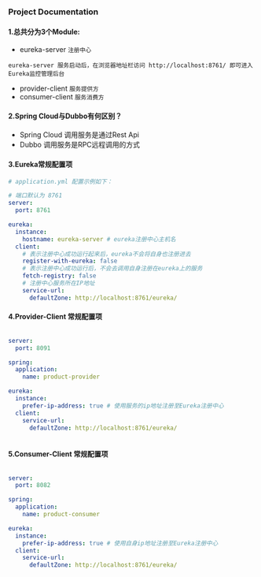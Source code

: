### Project Documentation

#### 1.总共分为3个Module:
 * eureka-server `注册中心`
  ```
  eureka-server 服务启动后，在浏览器地址栏访问 http://localhost:8761/ 即可进入Eureka监控管理后台
  
  ```
 * provider-client `服务提供方`
 * consumer-client `服务消费方`
 
#### 2.Spring Cloud与Dubbo有何区别？
 * Spring Cloud 调用服务是通过Rest Api
 * Dubbo 调用服务是RPC远程调用的方式
 
#### 3.Eureka常规配置项

```yaml
# application.yml 配置示例如下：

# 端口默认为 8761
server:
  port: 8761

eureka:
  instance:
    hostname: eureka-server # eureka注册中心主机名
  client:
    # 表示注册中心成功运行起来后，eureka不会将自身也注册进去
    register-with-eureka: false
    # 表示注册中心成功运行后，不会去调用自身注册在eureka上的服务
    fetch-registry: false 
    # 注册中心服务所在IP地址
    service-url:
      defaultZone: http://localhost:8761/eureka/
```

#### 4.Provider-Client 常规配置项

```yaml

server:
  port: 8091

spring:
  application:
    name: product-provider

eureka:
  instance:
    prefer-ip-address: true # 使用服务的ip地址注册至Eureka注册中心
  client:
    service-url:
      defaultZone: http://localhost:8761/eureka/
      
```
      
#### 5.Consumer-Client 常规配置项

```yaml

server:
  port: 8082

spring:
  application:
    name: product-consumer

eureka:
  instance:
    prefer-ip-address: true # 使用自身ip地址注册至Eureka注册中心
  client:
    service-url:
      defaultZone: http://localhost:8761/eureka/

```